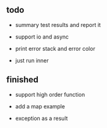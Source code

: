 ## todo

- summary test results and report it

- support io and async

- print error stack and error color

- just run inner

## finished

- support high order function

- add a map example

- exception as a result

